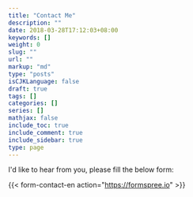 ```yaml
---
title: "Contact Me"
description: ""
date: 2018-03-28T17:12:03+08:00
keywords: []
weight: 0
slug: ""
url: ""
markup: "md"
type: "posts"
isCJKLanguage: false
draft: true
tags: []
categories: []
series: []
mathjax: false
include_toc: true
include_comment: true
include_sidebar: true
type: page
---
```


I'd like to hear from you, please fill the below form:

{{< form-contact-en action="https://formspree.io" >}}